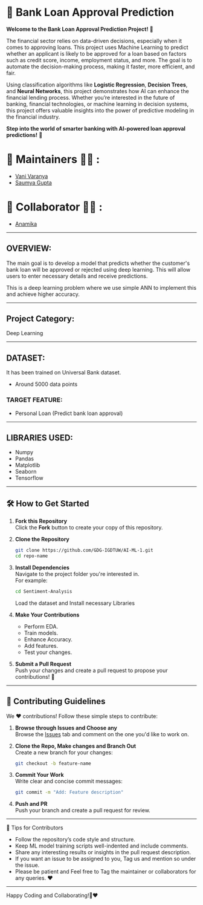 # 🏦 Bank Loan Approval Prediction  

**Welcome to the Bank Loan Approval Prediction Project!** 🌟  

The financial sector relies on data-driven decisions, especially when it comes to approving loans. This project uses Machine Learning to predict whether an applicant is likely to be approved for a loan based on factors such as credit score, income, employment status, and more. The goal is to automate the decision-making process, making it faster, more efficient, and fair.  

Using classification algorithms like **Logistic Regression**, **Decision Trees**, and **Neural Networks**, this project demonstrates how AI can enhance the financial lending process. Whether you’re interested in the future of banking, financial technologies, or machine learning in decision systems, this project offers valuable insights into the power of predictive modeling in the financial industry.  

**Step into the world of smarter banking with AI-powered loan approval predictions!** 🚀  

# 🙌 Maintainers 👩‍💻 :

- [Vani Varanya](https://github.com/vanivaranya)
- [Saumya Gupta](https://github.com/ISaumya1011)

# 🙌 Collaborator 👩‍💻 :
- [Anamika](https://github.com/Anamika-Thakur)

---

## OVERVIEW: 
The main goal is to develop a model that predicts whether the customer's bank loan will be approved or rejected using deep learning. This will allow users to enter necessary details and receive predictions.

This is a deep learning problem where we use simple ANN to implement this and achieve higher accuracy.

---

## Project Category: 
Deep Learning

---

## DATASET: 
It has been trained on Universal Bank dataset.

 - Around 5000 data points

### TARGET FEATURE: 
 -  Personal Loan (Predict bank loan approval)

---

## LIBRARIES USED: 
 -	Numpy
 -	Pandas
 -	Matplotlib
 -	Seaborn
 -	Tensorflow

---

## 🛠️ How to Get Started  

1. **Fork this Repository**  
   Click the **Fork** button to create your copy of this repository.  

2. **Clone the Repository**  
   ```bash  
   git clone https://github.com/GDG-IGDTUW/AI-ML-1.git  
   cd repo-name  
   ```  

3. **Install Dependencies**  
   Navigate to the project folder you're interested in.  
   For example:  
   ```bash  
   cd Sentiment-Analysis
   ```  
   Load the dataset and Install necessary Libraries

4. **Make Your Contributions**  
   - Perform EDA.
   - Train models.
   - Enhance Accuracy.
   - Add features.  
   - Test your changes.  

5. **Submit a Pull Request**  
   Push your changes and create a pull request to propose your contributions! 🎉  


---

## 🤝 Contributing Guidelines  

We ❤️ contributions! Follow these simple steps to contribute:  

1. **Browse through Issues and Choose any**  
   Browse the [Issues](#) tab and comment on the one you'd like to work on.  

2. **Clone the Repo, Make changes and Branch Out**  
   Create a new branch for your changes:  
   ```bash  
   git checkout -b feature-name  
   ```  

3. **Commit Your Work**  
   Write clear and concise commit messages:  
   ```bash  
   git commit -m "Add: Feature description"  
   ```  

4. **Push and PR**  
   Push your branch and create a pull request for review.  

---

🌟 Tips for Contributors
 - Follow the repository’s code style and structure.
 - Keep ML model training scripts well-indented and include comments.
 - Share any interesting results or insights in the pull request description.
 - If you want an issue to be assigned to you, Tag us and mention so under the issue.
 - Please be patient and Feel free to Tag the maintainer or collaborators for any queries. ❤️

---

Happy Coding and Collaborating!🚀❤️
